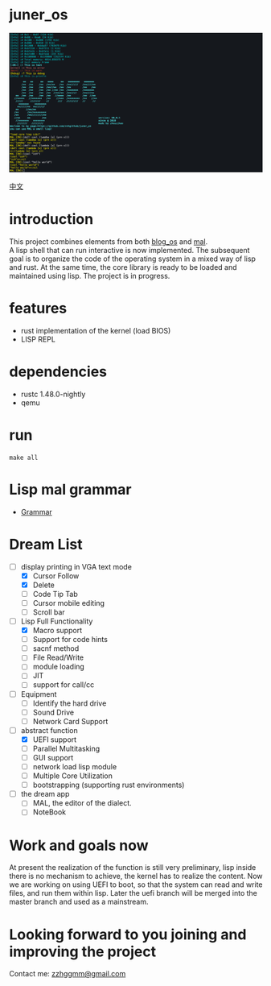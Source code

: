 # juner_os

![juner_os](uefi.png)

[中文](./README_CN_ZH.md)

# introduction
This project combines elements from both [blog_os](https://os.phil-opp.com/) and [mal](https://github.com/kanaka/mal).  
A lisp shell that can run interactive is now implemented. The subsequent goal is to organize the code of the operating system in a mixed way of lisp and rust. At the same time, the core library is ready to be loaded and maintained using lisp. The project is in progress.

# features
- rust implementation of the kernel (load BIOS)
- LISP REPL

# dependencies
- rustc 1.48.0-nightly
- qemu


# run
```
make all
```

# Lisp mal grammar
- [Grammar](./grammar.md)



# Dream List

- [ ] display printing in VGA text mode
  - [x] Cursor Follow
  - [x] Delete
  - [ ] Code Tip Tab
  - [ ] Cursor mobile editing
  - [ ] Scroll bar
- [ ] Lisp Full Functionality
  - [x] Macro support
  - [ ] Support for code hints
  - [ ] sacnf method
  - [ ] File Read/Write
  - [ ] module loading
  - [ ] JIT
  - [ ] support for call/cc
- [ ] Equipment
  - [ ] Identify the hard drive
  - [ ] Sound Drive
  - [ ] Network Card Support
- [ ] abstract function
  - [x] UEFI support
  - [ ] Parallel Multitasking
  - [ ] GUI support
  - [ ] network load lisp module
  - [ ] Multiple Core Utilization
  - [ ] bootstrapping (supporting rust environments)
- [ ] the dream app
  - [ ] MAL, the editor of the dialect.
  - [ ] NoteBook

# Work and goals now

At present the realization of the function is still very preliminary, lisp inside there is no mechanism to achieve, the kernel has to realize the content. Now we are working on using UEFI to boot, so that the system can read and write files, and run them within lisp.
Later the uefi branch will be merged into the master branch and used as a mainstream.

# Looking forward to you joining and improving the project

Contact me: zzhggmm@gmail.com